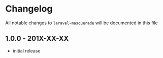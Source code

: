 # Changelog

All notable changes to `laravel-masquerade` will be documented in this file

## 1.0.0 - 201X-XX-XX

- initial release

